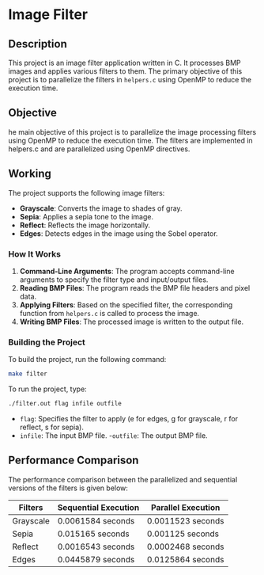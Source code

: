 # Image Filter

## Description

This project is an image filter application written in C. It processes BMP images and applies various filters to them. The primary objective of this project is to parallelize the filters in `helpers.c` using OpenMP to reduce the execution time.

## Objective
he main objective of this project is to parallelize the image processing filters using OpenMP to reduce the execution time. The filters are implemented in helpers.c and are parallelized using OpenMP directives.

## Working

The project supports the following image filters:
- **Grayscale**: Converts the image to shades of gray.
- **Sepia**: Applies a sepia tone to the image.
- **Reflect**: Reflects the image horizontally.
- **Edges**: Detects edges in the image using the Sobel operator.

### How It Works

1. **Command-Line Arguments**: The program accepts command-line arguments to specify the filter type and input/output files.
2. **Reading BMP Files**: The program reads the BMP file headers and pixel data.
3. **Applying Filters**: Based on the specified filter, the corresponding function from `helpers.c` is called to process the image.
4. **Writing BMP Files**: The processed image is written to the output file.

### Building the Project

To build the project, run the following command:
```sh
make filter
```

To run the project, type:
```sh
./filter.out flag infile outfile
```
- ```flag```: Specifies the filter to apply (e for edges, g for grayscale, r for reflect, s for sepia).
- ```infile```: The input BMP file.
-```outfile```: The output BMP file.

## Performance Comparison
The performance comparison between the parallelized and sequential versions of the filters is given below:

| **Filters** 	| **Sequential Execution** 	| **Parallel Execution** 	|
|-------------	|--------------------------	|------------------------	|
| Grayscale   	| 0.0061584 seconds        	| 0.0011523 seconds      	|
| Sepia       	| 0.015165 seconds         	| 0.001125 seconds       	|
| Reflect     	| 0.0016543 seconds        	| 0.0002468 seconds      	|
| Edges       	| 0.0445879 seconds        	| 0.0125864 seconds      	|